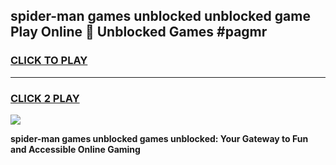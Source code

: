 
## spider-man games unblocked unblocked game Play Online 👋 Unblocked Games #pagmr
<h3>
<a href="https://premium.freeplayer.one?title=spider-man_games_unblocked&ref=21F">CLICK TO PLAY</a></h3>
<hr>

<h3>
<a href="https://premium.freeplayer.one?title=spider-man_games_unblocked&ref=21F">CLICK 2 PLAY</a>
  
</h3>

<a href="https://premium.freeplayer.one?title=spider-man_games_unblocked&ref=21F/"><img src="https://clearcache.store/games.png"></a>


**spider-man games unblocked games unblocked: Your Gateway to Fun and Accessible Online Gaming**
